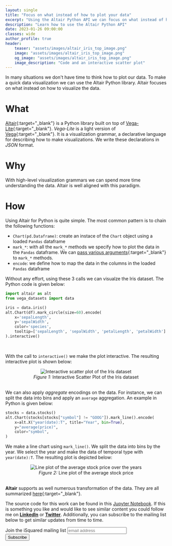 ```yaml
---
layout: single
title: "Focus on what instead of how to plot your data"
excerpt: "Using the Altair Python API we can focus on what instead of how to visualize the data"
description: "Learn how to use the Altair Python API"
date: 2023-01-26 09:00:00
classes: wide
author_profile: true
header:
    teaser: "assets/images/altair_iris_top_image.png"
    image: "assets/images/altair_iris_top_image.png"
    og_image: "assets/images/altair_iris_top_image.png"
    image_description: "Code and an interactive scatter plot"
---
```


In many situations we don't have time to think how to plot our data. To make a quick data visualization
we can use the Altair Python library. Altair focuses on what instead on how to visualize the data.

# What
[Altair](https://altair-viz.github.io/){:target="_blank"} is a Python library built on top of [Vega-Lite](https://vega.github.io/vega-lite/){:target="_blank"}.
*Vega-Lite* is a light version of [Vega](https://vega.github.io/vega/){:target="_blank"}. It is a visualization grammar, a declarative language for describing
how to make visualizations. We write these declarations in *JSON* format.

# Why
With high-level visualization grammars we can spend more time understanding the data. Altair is well aligned with this paradigm.

# How

Using Altair for Python is quite simple. The most common pattern is to chain the following functions:
- `Chart(pd.Dataframe)`: create an instace of the `Chart` object using a loaded `Pandas` dataframe
- `mark_*`: with all the `mark_*` methods we specify how to plot the data in the `Pandas` dataframe. 
We can [pass various arguments](https://altair-viz.github.io/user_guide/marks.html#mark-properties){:target="_blank"} to `mark_*` methods.
- `encode`: we define how to map the data in the columns in the loaded `Pandas` dataframe


Without any effort, using these 3 calls we can visualze the Iris dataset. The Python code is given below:

```python
import altair as alt
from vega_datasets import data

iris = data.iris()
alt.Chart(df).mark_circle(size=60).encode(
    x='sepalLength',
    y='sepalWidth',
    color='species',
    tooltip=['sepalLength', 'sepalWidth', 'petalLength', 'petalWidth']
).interactive()
```
<br/>

With the call to `interactive()` we make the plot interactive. The resulting interactive plot is shown below:

<center>
    <img data-src="{{ site.url }}{{ site.baseurl }}/assets/images/altair_iris_plot.png" class="lazyload" alt="Interactive scatter plot of the Iris dataset"/>
    <br/>
    <span class="caption text-muted">
        <i>Figure 1:</i> Interactive Scatter Plot of the Iris dataset
    </span>
</center>
<br/>

We can also apply *aggregate* encodings on the data. For instance, we can split the data into bins and apply an `average` aggregation.
An example in Python is given below:

```python
stocks = data.stocks()
alt.Chart(stocks[stocks["symbol"] != "GOOG"]).mark_line().encode(
    x=alt.X("year(date):T", title="Year", bin=True),
    y="average(price)",
    color="symbol",
)
```

We make a line chart using `mark_line()`. We split the data into bins by the year. We select the year and make the data of temporal type with `year(date):T`.
The resulting plot is depicted below:

<center>
    <img data-src="{{ site.url }}{{ site.baseurl }}/assets/images/altair_stocks_average_proce.png" class="lazyload" alt="Line plot of the average stock price over the years"/>
    <br/>
    <span class="caption text-muted">
        <i>Figure 2:</i> Line plot of the average stock price
    </span>
</center>
<br/>


**Altair** supports as well numerous transformation of the data. They are all summarized [here](https://altair-viz.github.io/user_guide/transform/index.html){:target="_blank"}.


The source code for this work can be found in this <a href="https://github.com/IlievskiV/Amusive-Blogging-N-Coding/blob/master/Visualizations/altair_plotting.ipynb" target="_blank" rel="dofollow noopener">Jupyter Notebook</a>.
If this is something you like and would like to see similar content you could follow me on <a href="https://www.linkedin.com/in/vilievski/" target="_blank" rel="noopener"><b>LinkedIn</b></a>
or <a href="https://twitter.com/VladOsaurus" target="_blank" rel="noopener"><b>Twitter</b></a>. Additionally, you can subscribe to the mailing list below to get similar updates from time to time.


<link href="//cdn-images.mailchimp.com/embedcode/horizontal-slim-10_7.css" rel="stylesheet" type="text/css">
<link href="/assets/css/mailchimp.css">
<div id="mc_embed_signup">
<form action="https://digital.us19.list-manage.com/subscribe/post?u=cb9dbe40387c27177a25de80f&amp;id=08bda6f8e0" method="post" id="mc-embedded-subscribe-form" name="mc-embedded-subscribe-form" class="validate" target="_blank" novalidate>
    <div id="mc_embed_signup_scroll">
	<label for="mce-EMAIL">Join the iSquared mailing list</label>
	<input type="email" value="" name="EMAIL" class="email" id="mce-EMAIL" placeholder="email address" required>
    <!-- real people should not fill this in and expect good things - do not remove this or risk form bot signups-->
    <div style="position: absolute; left: -5000px;" aria-hidden="true"><input type="text" name="b_cb9dbe40387c27177a25de80f_08bda6f8e0" tabindex="-1" value=""></div>
    <div class="clear"><input type="submit" value="Subscribe" name="subscribe" id="mc-embedded-subscribe" class="button"></div>
    </div>
</form>
</div>
<br/>